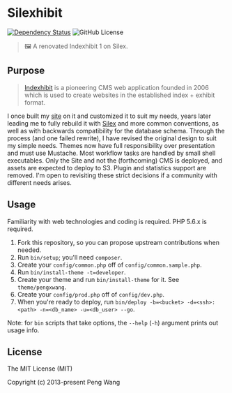 # Silexhibit

[![Dependency Status](https://img.shields.io/david/hlfcoding/silexhibit.svg)](https://david-dm.org/hlfcoding/silexhibit#info=dependencies)
![GitHub License](https://img.shields.io/github/license/hlfcoding/silexhibit.svg)

> :framed_picture: A renovated Indexhibit 1 on Silex.

## Purpose

> [Indexhibit](https://indexhibit.org) is a pioneering CMS web application founded in 2006 which is used to create websites in the established index + exhibit format.

I once built my [site](http://pengxwang.com) on it and customized it to suit my needs, years later leading me to fully rebuild it with [Silex](https://silex.symfony.com) and more common conventions, as well as with backwards compatibility for the database schema. Through the process (and one failed rewrite), I have revised the original design to suit my simple needs. Themes now have full responsibility over presentation and must use Mustache. Most workflow tasks are handled by small shell executables. Only the Site and not the (forthcoming) CMS is deployed, and assets are expected to deploy to S3. Plugin and statistics support are removed. I'm open to revisiting these strict decisions if a community with different needs arises.

## Usage

Familiarity with web technologies and coding is required. PHP 5.6.x is required.

1. Fork this repository, so you can propose upstream contributions when needed.
2. Run `bin/setup`; you'll need `composer`.
3. Create your `config/common.php` off of `config/common.sample.php`.
4. Run `bin/install-theme -t=developer`.
5. Create your theme and run `bin/install-theme` for it. See `theme/pengxwang`.
6. Create your `config/prod.php` off of `config/dev.php`.
7. When you're ready to deploy, run `bin/deploy -b=<bucket> -d=<ssh>:<path> -n=<db_name> -u=<db_user> --go`.

Note: for `bin` scripts that take options, the `--help` (`-h`) argument prints out usage info.

## License

The MIT License (MIT)

Copyright (c) 2013-present Peng Wang
